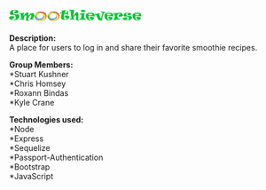 ![alt text](https://github.com/ChrisHomsey/smoothieverse/blob/master/public/img/logo.png)

**Description:**     
A place for users to log in and share their favorite smoothie recipes.

**Group Members:**     
*Stuart Kushner  
*Chris Homsey  
*Roxann Bindas  
*Kyle Crane   

**Technologies used:**     
*Node  
*Express  
*Sequelize  
*Passport-Authentication  
*Bootstrap  
*JavaScript  

